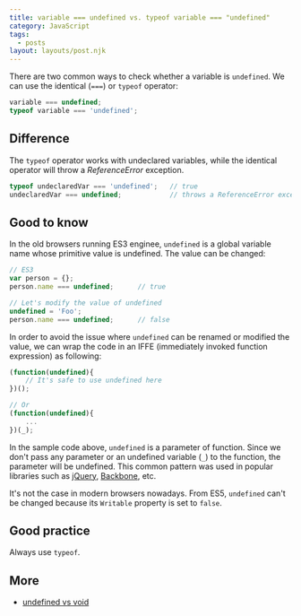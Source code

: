 ```yaml
---
title: variable === undefined vs. typeof variable === "undefined"
category: JavaScript
tags:
  - posts
layout: layouts/post.njk
---
```


There are two common ways to check whether a variable is `undefined`. We can use the identical (`===`) or `typeof` operator:

```js
variable === undefined;
typeof variable === 'undefined';
```

## Difference

The `typeof` operator works with undeclared variables, while the identical operator will throw a _ReferenceError_ exception.

```js
typeof undeclaredVar === 'undefined';   // true
undeclaredVar === undefined;            // throws a ReferenceError exception
```

## Good to know

In the old browsers running ES3 enginee, `undefined` is a global variable name whose primitive value is undefined. The value can be changed:

```js
// ES3
var person = {};
person.name === undefined;      // true

// Let's modify the value of undefined
undefined = 'Foo';
person.name === undefined;      // false
```

In order to avoid the issue where `undefined` can be renamed or modified the value, we can wrap the code in an IFFE (immediately invoked function expression) as following:

```js
(function(undefined){
    // It's safe to use undefined here
})();

// Or
(function(undefined){
    ...
})(_);
```

In the sample code above, `undefined` is a parameter of function. Since we don't pass any parameter or an undefined variable (`_`) to the function, the parameter will be undefined. This common pattern was used in popular libraries such as [jQuery](https://jquery.com), [Backbone](https://backbonejs.org), etc.

It's not the case in modern browsers nowadays. From ES5, `undefined` can't be changed because its `Writable` property is set to `false`. 

## Good practice

Always use `typeof`. 

## More

* [undefined vs void](/undefined-vs-void)